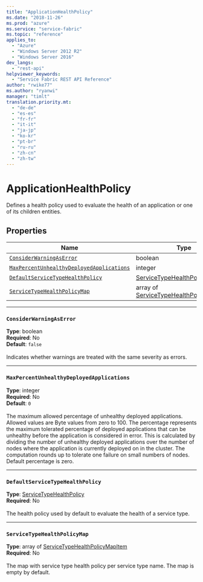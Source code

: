 ```yaml
---
title: "ApplicationHealthPolicy"
ms.date: "2018-11-26"
ms.prod: "azure"
ms.service: "service-fabric"
ms.topic: "reference"
applies_to: 
  - "Azure"
  - "Windows Server 2012 R2"
  - "Windows Server 2016"
dev_langs: 
  - "rest-api"
helpviewer_keywords: 
  - "Service Fabric REST API Reference"
author: "rwike77"
ms.author: "ryanwi"
manager: "timlt"
translation.priority.mt: 
  - "de-de"
  - "es-es"
  - "fr-fr"
  - "it-it"
  - "ja-jp"
  - "ko-kr"
  - "pt-br"
  - "ru-ru"
  - "zh-cn"
  - "zh-tw"
---
```

# ApplicationHealthPolicy

Defines a health policy used to evaluate the health of an application or one of its children entities.


## Properties
| Name | Type | Required |
| --- | --- | --- |
| [`ConsiderWarningAsError`](#considerwarningaserror) | boolean | No |
| [`MaxPercentUnhealthyDeployedApplications`](#maxpercentunhealthydeployedapplications) | integer | No |
| [`DefaultServiceTypeHealthPolicy`](#defaultservicetypehealthpolicy) | [ServiceTypeHealthPolicy](sfclient-model-servicetypehealthpolicy.md) | No |
| [`ServiceTypeHealthPolicyMap`](#servicetypehealthpolicymap) | array of [ServiceTypeHealthPolicyMapItem](sfclient-model-servicetypehealthpolicymapitem.md) | No |

____
### `ConsiderWarningAsError`
__Type__: boolean <br/>
__Required__: No<br/>
__Default__: `false` <br/>
<br/>
Indicates whether warnings are treated with the same severity as errors.

____
### `MaxPercentUnhealthyDeployedApplications`
__Type__: integer <br/>
__Required__: No<br/>
__Default__: `0` <br/>
<br/>
The maximum allowed percentage of unhealthy deployed applications. Allowed values are Byte values from zero to 100.
The percentage represents the maximum tolerated percentage of deployed applications that can be unhealthy before the application is considered in error.
This is calculated by dividing the number of unhealthy deployed applications over the number of nodes where the application is currently deployed on in the cluster.
The computation rounds up to tolerate one failure on small numbers of nodes. Default percentage is zero.


____
### `DefaultServiceTypeHealthPolicy`
__Type__: [ServiceTypeHealthPolicy](sfclient-model-servicetypehealthpolicy.md) <br/>
__Required__: No<br/>
<br/>
The health policy used by default to evaluate the health of a service type.

____
### `ServiceTypeHealthPolicyMap`
__Type__: array of [ServiceTypeHealthPolicyMapItem](sfclient-model-servicetypehealthpolicymapitem.md) <br/>
__Required__: No<br/>
<br/>
The map with service type health policy per service type name. The map is empty by default.

